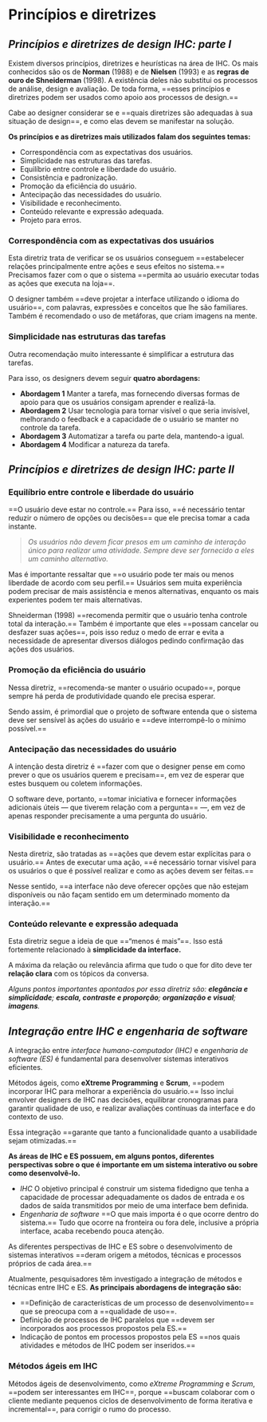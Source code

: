 # **Princípios e diretrizes**

## *Princípios e diretrizes de design IHC: parte I*

Existem diversos princípios, diretrizes e heurísticas na área de IHC. Os mais conhecidos são os de **Norman** (1988) e de **Nielsen** (1993) e as **regras de ouro de Shneiderman** (1998). A existência deles não substitui os processos de análise, design e avaliação. De toda forma, ==esses princípios e diretrizes podem ser usados como apoio aos processos de design.==

Cabe ao designer considerar se e ==quais diretrizes são adequadas à sua situação de design==, e como elas devem se manifestar na solução.

**Os princípios e as diretrizes mais utilizados falam dos seguintes temas:**
- Correspondência com as expectativas dos usuários.
- Simplicidade nas estruturas das tarefas.
- Equilíbrio entre controle e liberdade do usuário.
- Consistência e padronização.
- Promoção da eficiência do usuário.
- Antecipação das necessidades do usuário.
- Visibilidade e reconhecimento.
- Conteúdo relevante e expressão adequada.
- Projeto para erros.

### Correspondência com as expectativas dos usuários

Esta diretriz trata de verificar se os usuários conseguem ==estabelecer relações principalmente entre ações e seus efeitos no sistema.== Precisamos fazer com o que o sistema ==permita ao usuário executar todas as ações que executa na loja==.

O designer também ==deve projetar a interface utilizando o idioma do usuário==, com palavras, expressões e conceitos que lhe são familiares. Também é recomendado o uso de metáforas, que criam imagens na mente.

### Simplicidade nas estruturas das tarefas

Outra recomendação muito interessante é simplificar a estrutura das tarefas.

Para isso, os designers devem seguir **quatro abordagens:**
- **Abordagem 1**
	Manter a tarefa, mas fornecendo diversas formas de apoio para que os usuários consigam aprender e realizá-la.
- **Abordagem 2**
	Usar tecnologia para tornar visível o que seria invisível, melhorando o feedback e a capacidade de o usuário se manter no controle da tarefa.
- **Abordagem 3**
	Automatizar a tarefa ou parte dela, mantendo-a igual.
- **Abordagem 4**
	Modificar a natureza da tarefa.

## *Princípios e diretrizes de design IHC: parte II*

### Equilíbrio entre controle e liberdade do usuário

==O usuário deve estar no controle.== Para isso, ==é necessário tentar reduzir o número de opções ou decisões== que ele precisa tomar a cada instante.

> *Os usuários não devem ficar presos em um caminho de interação único para realizar uma atividade. Sempre deve ser fornecido a eles um caminho alternativo.*

Mas é importante ressaltar que ==o usuário pode ter mais ou menos liberdade de acordo com seu perfil.== Usuários sem muita experiência podem precisar de mais assistência e menos alternativas, enquanto os mais experientes podem ter mais alternativas.

Shneiderman (1998) ==recomenda permitir que o usuário tenha controle total da interação.== Também é importante que eles ==possam cancelar ou desfazer suas ações==, pois isso reduz o medo de errar e evita a necessidade de apresentar diversos diálogos pedindo confirmação das ações dos usuários.

### Promoção da eficiência do usuário

Nessa diretriz, ==recomenda-se manter o usuário ocupado==, porque sempre há perda de produtividade quando ele precisa esperar.

Sendo assim, é primordial que o projeto de software entenda que o sistema deve ser sensível às ações do usuário e ==deve interrompê-lo o mínimo possível.==

### Antecipação das necessidades do usuário

A intenção desta diretriz é ==fazer com que o designer pense em como prever o que os usuários querem e precisam==, em vez de esperar que estes busquem ou coletem informações.

O software deve, portanto, ==tomar iniciativa e fornecer informações adicionais úteis — que tiverem relação com a pergunta== —, em vez de apenas responder precisamente a uma pergunta do usuário.

### Visibilidade e reconhecimento

Nesta diretriz, são tratadas as ==ações que devem estar explícitas para o usuário.== Antes de executar uma ação, ==é necessário tornar visível para os usuários o que é possível realizar e como as ações devem ser feitas.==

Nesse sentido, ==a interface não deve oferecer opções que não estejam disponíveis ou não façam sentido em um determinado momento da interação.==

### Conteúdo relevante e expressão adequada

Esta diretriz segue a ideia de que ==“menos é mais”==. Isso está fortemente relacionado à **simplicidade da interface.**

A máxima da relação ou relevância afirma que tudo o que for dito deve ter **relação clara** com os tópicos da conversa.

*Alguns pontos importantes apontados por essa diretriz são: **elegância e simplicidade**; **escala, contraste e proporção**; **organização e visual**; **imagens**.*

## *Integração entre IHC e engenharia de software*

A integração entre *interface humano-computador (IHC)* e *engenharia de software (ES)* é fundamental para desenvolver sistemas interativos eficientes.

Métodos ágeis, como **eXtreme Programming** e **Scrum**, ==podem incorporar IHC para melhorar a experiência do usuário.== Isso inclui envolver designers de IHC nas decisões, equilibrar cronogramas para garantir qualidade de uso, e realizar avaliações contínuas da interface e do contexto de uso.

Essa integração ==garante que tanto a funcionalidade quanto a usabilidade sejam otimizadas.==

**As áreas de IHC e ES possuem, em alguns pontos, diferentes perspectivas sobre o que é importante em um sistema interativo ou sobre como desenvolvê-lo.**

- *IHC*
	O objetivo principal é construir um sistema fidedigno que tenha a capacidade de processar adequadamente os dados de entrada e os dados de saída transmitidos por meio de uma interface bem definida.
- *Engenharia de software*
	==O que mais importa é o que ocorre dentro do sistema.== Tudo que ocorre na fronteira ou fora dele, inclusive a própria interface, acaba recebendo pouca atenção.

As diferentes perspectivas de IHC e ES sobre o desenvolvimento de sistemas interativos ==deram origem a métodos, técnicas e processos próprios de cada área.==

Atualmente, pesquisadores têm investigado a integração de métodos e técnicas entre IHC e ES. **As principais abordagens de integração são:**

- ==Definição de características de um processo de desenvolvimento== que se preocupa com a ==qualidade de uso==.
- Definição de processos de IHC paralelos que ==devem ser incorporados aos processos propostos pela ES.==
- Indicação de pontos em processos propostos pela ES ==nos quais atividades e métodos de IHC podem ser inseridos.==

### Métodos ágeis em IHC

Métodos ágeis de desenvolvimento, como _eXtreme Programming_ e *Scrum*, ==podem ser interessantes em IHC==, porque ==buscam colaborar com o cliente mediante pequenos ciclos de desenvolvimento de forma iterativa e incremental==, para corrigir o rumo do processo.